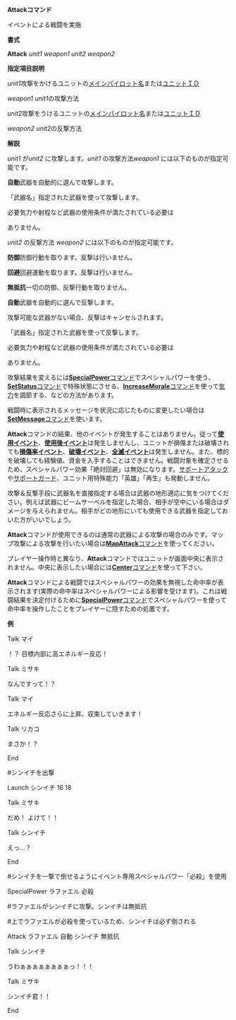 **Attackコマンド**

イベントによる戦闘を実施

**書式**

**Attack** *unit1 weapon1 unit2 weapon2*

**指定項目説明**

*unit1*攻撃をかけるユニットの[メインパイロット名](メインパイロット名.md)または[ユニットＩＤ](ユニットＩＤ.md)

*weapon1* *unit1*の攻撃方法

*unit2*攻撃をうけるユニットの[メインパイロット名](メインパイロット名.md)または[ユニットＩＤ](ユニットＩＤ.md)

*weapon2* *unit2*の反撃方法

**解説**

*unit1* が*unit2* に攻撃します。*unit1* の攻撃方法*weapon1* には以下のものが指定可能です。

**自動**武器を自動的に選んで攻撃します。

「武器名」指定された武器を使って攻撃します。

必要気力や射程など武器の使用条件が満たされている必要は

ありません。

*unit2* の反撃方法 *weapon2* には以下のものが指定可能です。

**防御**防御行動を取ります。反撃は行いません。

**回避**回避運動を取ります。反撃は行いません。

**無抵抗**一切の防御、反撃行動を取りません。

**自動**武器を自動的に選んで反撃します。

攻撃可能な武器がない場合、反撃はキャンセルされます。

「武器名」指定された武器を使って反撃します。

必要気力や射程など武器の使用条件が満たされている必要は

ありません。

攻撃結果を変えるには[**SpecialPower**コマンド](SpecialPowerコマンド.md)でスペシャルパワーを使う、[**SetStatus**コマンド](SetStatusコマンド.md)で特殊状態にさせる、[**IncreaseMorale**コマンド](IncreaseMoraleコマンド.md)を使って[気力](気力.md)を調節する、などの方法があります。

戦闘時に表示されるメッセージを状況に応じたものに変更したい場合は[**SetMessage**コマンド](SetMessageコマンド.md)を使います。

**Attack**コマンドの結果、他のイベントが発生することはありません。従って[**使用イベント**](使用イベント.md)、[**使用後イベント**](使用後イベント.md)は発生しませんし、ユニットが損傷または破壊されても[**損傷率イベント**](損傷率イベント.md)、[**破壊イベント**](破壊イベント.md)、[**全滅イベント**](全滅イベント.md)は発生しません。また、標的を破壊しても経験値、資金を入手することはできません。戦闘対象を確定させるため、スペシャルパワー効果「絶対回避」は無効になります。[サポートアタック](サポートアタック.md)や[サポートガード](サポートガード.md)、ユニット用特殊能力「英雄」「再生」も発動しません。

攻撃＆反撃手段に武器名を直接指定する場合は武器の地形適応に気をつけてください。例えば武器にビームサーベルを指定した場合、相手が空中にいる場合はダメージを与えられません。相手がどの地形にいても使用できる武器を指定しておいた方がいいでしょう。

**Attack**コマンドが使用できるのは通常の武器による攻撃の場合のみです。マップ攻撃による攻撃を行いたい場合は[**MapAttack**コマンド](MapAttackコマンド.md)を使ってください。

プレイヤー操作時と異なり、**Attack**コマンドではユニットが画面中央に表示されません。中央に表示したい場合には[**Center**コマンド](Centerコマンド.md)を使って下さい。



**Attack**コマンドによる戦闘ではスペシャルパワーの効果を無視した命中率が表示されます(実際の命中率はスペシャルパワーによる影響を受けます)。これは戦闘結果を決定付けるために[**SpecialPower**コマンド](SpecialPowerコマンド.md)でスペシャルパワーを使って命中率を操作したことをプレイヤーに隠すための処置です。

**例**

Talk マイ

！？ 目標内部に高エネルギー反応！

Talk ミサキ

なんですって！？

Talk マイ

エネルギー反応さらに上昇、収束していきます！

Talk リカコ

まさか！？

End

#シンイチを出撃

Launch シンイチ 16 18

Talk ミサキ

だめ！ よけて！！

Talk シンイチ

えっ…？

End

#シンイチを一撃で倒せるようにイベント専用スペシャルパワー「必殺」を使用

SpecialPower ラファエル 必殺

#ラファエルがシンイチに攻撃。シンイチは無抵抗

#上でラファエルが必殺を使っているため、シンイチは必ず倒される

Attack ラファエル 自動 シンイチ 無抵抗

Talk シンイチ

うわぁぁぁぁぁぁぁぁっ！！！

Talk ミサキ

シンイチ君！！

End
